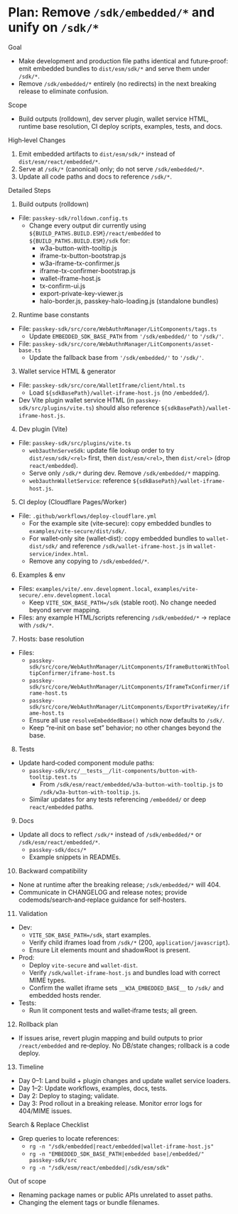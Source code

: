 # Plan: Remove `/sdk/embedded/*` and unify on `/sdk/*`

Goal
- Make development and production file paths identical and future‑proof: emit embedded bundles to `dist/esm/sdk/*` and serve them under `/sdk/*`.
- Remove `/sdk/embedded/*` entirely (no redirects) in the next breaking release to eliminate confusion.

Scope
- Build outputs (rolldown), dev server plugin, wallet service HTML, runtime base resolution, CI deploy scripts, examples, tests, and docs.

High‑level Changes
1) Emit embedded artifacts to `dist/esm/sdk/*` instead of `dist/esm/react/embedded/*`.
2) Serve at `/sdk/*` (canonical) only; do not serve `/sdk/embedded/*`.
3) Update all code paths and docs to reference `/sdk/*`.

Detailed Steps

1. Build outputs (rolldown)
- File: `passkey-sdk/rolldown.config.ts`
  - Change every output dir currently using ``${BUILD_PATHS.BUILD.ESM}/react/embedded`` to ``${BUILD_PATHS.BUILD.ESM}/sdk`` for:
    - w3a-button-with-tooltip.js
    - iframe-tx-button-bootstrap.js
    - w3a-iframe-tx-confirmer.js
    - iframe-tx-confirmer-bootstrap.js
    - wallet-iframe-host.js
    - tx-confirm-ui.js
    - export-private-key-viewer.js
    - halo-border.js, passkey-halo-loading.js (standalone bundles)

2. Runtime base constants
- File: `passkey-sdk/src/core/WebAuthnManager/LitComponents/tags.ts`
  - Update `EMBEDDED_SDK_BASE_PATH` from `'/sdk/embedded/'` to `'/sdk/'`.
- File: `passkey-sdk/src/core/WebAuthnManager/LitComponents/asset-base.ts`
  - Update the fallback base from `'/sdk/embedded/'` to `'/sdk/'`.

3. Wallet service HTML & generator
- File: `passkey-sdk/src/core/WalletIframe/client/html.ts`
  - Load `${sdkBasePath}/wallet-iframe-host.js` (no `/embedded/`).
- Dev Vite plugin wallet service HTML (in `passkey-sdk/src/plugins/vite.ts`) should also reference `${sdkBasePath}/wallet-iframe-host.js`.

4. Dev plugin (Vite)
- File: `passkey-sdk/src/plugins/vite.ts`
  - `web3authnServeSdk`: update file lookup order to try `dist/esm/sdk/<rel>` first, then `dist/esm/<rel>`, then `dist/<rel>` (drop `react/embedded`).
  - Serve only `/sdk/*` during dev. Remove `/sdk/embedded/*` mapping.
  - `web3authnWalletService`: reference `${sdkBasePath}/wallet-iframe-host.js`.

5. CI deploy (Cloudflare Pages/Worker)
- File: `.github/workflows/deploy-cloudflare.yml`
  - For the example site (vite‑secure): copy embedded bundles to `examples/vite-secure/dist/sdk/`.
  - For wallet‑only site (wallet‑dist): copy embedded bundles to `wallet-dist/sdk/` and reference `/sdk/wallet-iframe-host.js` in `wallet-service/index.html`.
  - Remove any copying to `/sdk/embedded/*`.

6. Examples & env
- Files: `examples/vite/.env.development.local`, `examples/vite-secure/.env.development.local`
  - Keep `VITE_SDK_BASE_PATH=/sdk` (stable root). No change needed beyond server mapping.
- Files: any example HTML/scripts referencing `/sdk/embedded/*` → replace with `/sdk/*`.

7. Hosts: base resolution
- Files:
  - `passkey-sdk/src/core/WebAuthnManager/LitComponents/IframeButtonWithTooltipConfirmer/iframe-host.ts`
  - `passkey-sdk/src/core/WebAuthnManager/LitComponents/IframeTxConfirmer/iframe-host.ts`
  - `passkey-sdk/src/core/WebAuthnManager/LitComponents/ExportPrivateKey/iframe-host.ts`
  - Ensure all use `resolveEmbeddedBase()` which now defaults to `/sdk/`.
  - Keep “re‑init on base set” behavior; no other changes beyond the base.

8. Tests
- Update hard‑coded component module paths:
  - `passkey-sdk/src/__tests__/lit-components/button-with-tooltip.test.ts`
    - From `/sdk/esm/react/embedded/w3a-button-with-tooltip.js` to `/sdk/w3a-button-with-tooltip.js`.
  - Similar updates for any tests referencing `/embedded/` or deep `react/embedded` paths.

9. Docs
- Update all docs to reflect `/sdk/*` instead of `/sdk/embedded/*` or `/sdk/esm/react/embedded/*`.
  - `passkey-sdk/docs/*`
  - Example snippets in READMEs.

10. Backward compatibility
- None at runtime after the breaking release; `/sdk/embedded/*` will 404.
- Communicate in CHANGELOG and release notes; provide codemods/search‑and‑replace guidance for self‑hosters.

11. Validation
- Dev:
  - `VITE_SDK_BASE_PATH=/sdk`, start examples.
  - Verify child iframes load from `/sdk/*` (200, `application/javascript`).
  - Ensure Lit elements mount and shadowRoot is present.
- Prod:
  - Deploy `vite-secure` and `wallet-dist`.
  - Verify `/sdk/wallet-iframe-host.js` and bundles load with correct MIME types.
  - Confirm the wallet iframe sets `__W3A_EMBEDDED_BASE__` to `/sdk/` and embedded hosts render.
- Tests:
  - Run lit component tests and wallet‑iframe tests; all green.

12. Rollback plan
- If issues arise, revert plugin mapping and build outputs to prior `/react/embedded` and re‑deploy. No DB/state changes; rollback is a code deploy.

13. Timeline
- Day 0–1: Land build + plugin changes and update wallet service loaders.
- Day 1–2: Update workflows, examples, docs, tests.
- Day 2: Deploy to staging; validate.
- Day 3: Prod rollout in a breaking release. Monitor error logs for 404/MIME issues.

Search & Replace Checklist
- Grep queries to locate references:
  - `rg -n "/sdk/embedded|react/embedded|wallet-iframe-host.js"`
  - `rg -n "EMBEDDED_SDK_BASE_PATH|embedded base|/embedded/" passkey-sdk/src`
  - `rg -n "/sdk/esm/react/embedded|/sdk/esm/sdk"`

Out of scope
- Renaming package names or public APIs unrelated to asset paths.
- Changing the element tags or bundle filenames.
